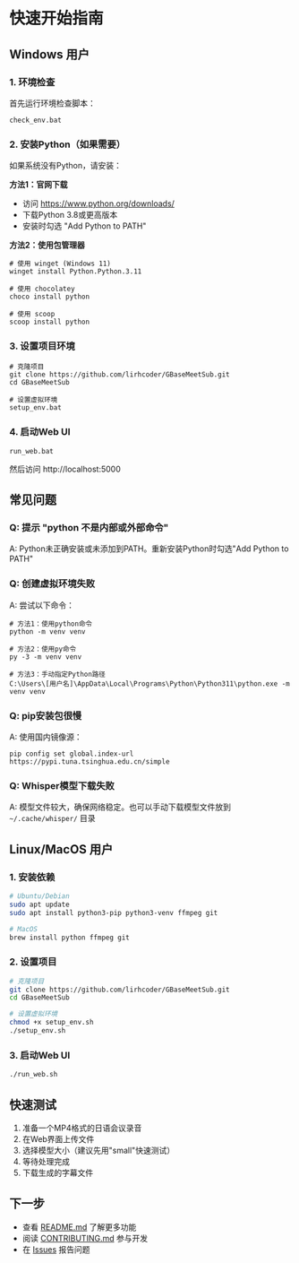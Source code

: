 # 快速开始指南

## Windows 用户

### 1. 环境检查
首先运行环境检查脚本：
```batch
check_env.bat
```

### 2. 安装Python（如果需要）
如果系统没有Python，请安装：

**方法1：官网下载**
- 访问 https://www.python.org/downloads/
- 下载Python 3.8或更高版本
- 安装时勾选 "Add Python to PATH"

**方法2：使用包管理器**
```batch
# 使用 winget (Windows 11)
winget install Python.Python.3.11

# 使用 chocolatey
choco install python

# 使用 scoop
scoop install python
```

### 3. 设置项目环境
```batch
# 克隆项目
git clone https://github.com/lirhcoder/GBaseMeetSub.git
cd GBaseMeetSub

# 设置虚拟环境
setup_env.bat
```

### 4. 启动Web UI
```batch
run_web.bat
```

然后访问 http://localhost:5000

## 常见问题

### Q: 提示 "python 不是内部或外部命令"
A: Python未正确安装或未添加到PATH。重新安装Python时勾选"Add Python to PATH"

### Q: 创建虚拟环境失败
A: 尝试以下命令：
```batch
# 方法1：使用python命令
python -m venv venv

# 方法2：使用py命令
py -3 -m venv venv

# 方法3：手动指定Python路径
C:\Users\[用户名]\AppData\Local\Programs\Python\Python311\python.exe -m venv venv
```

### Q: pip安装包很慢
A: 使用国内镜像源：
```batch
pip config set global.index-url https://pypi.tuna.tsinghua.edu.cn/simple
```

### Q: Whisper模型下载失败
A: 模型文件较大，确保网络稳定。也可以手动下载模型文件放到 `~/.cache/whisper/` 目录

## Linux/MacOS 用户

### 1. 安装依赖
```bash
# Ubuntu/Debian
sudo apt update
sudo apt install python3-pip python3-venv ffmpeg git

# MacOS
brew install python ffmpeg git
```

### 2. 设置项目
```bash
# 克隆项目
git clone https://github.com/lirhcoder/GBaseMeetSub.git
cd GBaseMeetSub

# 设置虚拟环境
chmod +x setup_env.sh
./setup_env.sh
```

### 3. 启动Web UI
```bash
./run_web.sh
```

## 快速测试

1. 准备一个MP4格式的日语会议录音
2. 在Web界面上传文件
3. 选择模型大小（建议先用"small"快速测试）
4. 等待处理完成
5. 下载生成的字幕文件

## 下一步

- 查看 [README.md](README.md) 了解更多功能
- 阅读 [CONTRIBUTING.md](CONTRIBUTING.md) 参与开发
- 在 [Issues](https://github.com/lirhcoder/GBaseMeetSub/issues) 报告问题